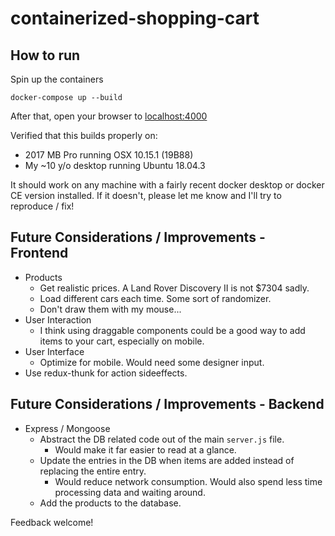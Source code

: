# containerized-shopping-cart

## How to run

Spin up the containers

```
docker-compose up --build
```

After that, open your browser to [localhost:4000](localhost:4000)

Verified that this builds properly on:

- 2017 MB Pro running OSX 10.15.1 (19B88)
- My ~10 y/o desktop running Ubuntu 18.04.3

It should work on any machine with a fairly recent docker desktop or docker CE version installed. If it doesn't, please let me know and I'll try to reproduce / fix!

## Future Considerations / Improvements - Frontend

- Products
  - Get realistic prices. A Land Rover Discovery II is not \$7304 sadly.
  - Load different cars each time. Some sort of randomizer.
  - Don't draw them with my mouse...
- User Interaction
  - I think using draggable components could be a good way to add items to your cart, especially on mobile.
- User Interface
  - Optimize for mobile. Would need some designer input.
- Use redux-thunk for action sideeffects.

## Future Considerations / Improvements - Backend

- Express / Mongoose
  - Abstract the DB related code out of the main `server.js` file.
    - Would make it far easier to read at a glance.
  - Update the entries in the DB when items are added instead of replacing the entire entry.
    - Would reduce network consumption. Would also spend less time processing data and waiting around.
  - Add the products to the database.

Feedback welcome!
